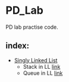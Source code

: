 # PD_Lab
PD lab practise code.
## index:

- [Singly Linked List](https://github.com/vinitkesh/PD_Lab/blob/main/SingleLinkedList.c)
  - Stack in LL [link]()
  - Queue in LL [link]()
